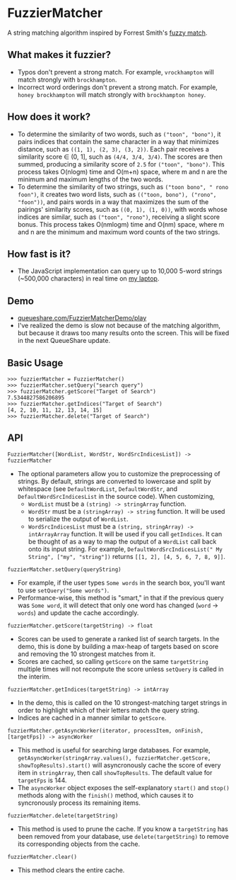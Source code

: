 # FuzzierMatcher

A string matching algorithm inspired by Forrest Smith's [fuzzy match](https://blog.forrestthewoods.com/reverse-engineering-sublime-text-s-fuzzy-match-4cffeed33fdb).

## What makes it fuzzier?

* Typos don't prevent a strong match. For example, `vrockhampton` will match strongly with `brockhampton`.
* Incorrect word orderings don't prevent a strong match. For example, `honey brockhampton` will match strongly with `brockhampton honey`.


## How does it work?

* To determine the similarity of two words, such as `("toon", "bono")`, it pairs indices that contain the same character in a way that minimizes distance, such as `((1, 1), (2, 3), (3, 2))`. Each pair receives a similarity score ∈ (0, 1], such as `(4/4, 3/4, 3/4)`. The scores are then summed, producing a similarity score of `2.5` for `("toon", "bono")`. This process takes O(nlogm) time and O(m+n) space, where m and n are the minimum and maximum lengths of the two words.
* To determine the similarity of two strings, such as `("toon bono", " rono foon")`, it creates two word lists, such as `(("toon, bono"), ("rono", "foon"))`, and pairs words in a way that maximizes the sum of the pairings' similarity scores, such as `((0, 1), (1, 0))`, with words whose indices are similar, such as `("toon", "rono")`, receiving a slight score bonus. This process takes O(nmlogm) time and O(nm) space, where m and n are the minimum and maximum word counts of the two strings.

## How fast is it?

* The JavaScript implementation can query up to 10,000 5-word strings (&#126;500,000 characters) in real time on [my laptop](https://browser.geekbench.com/macs/437).

## Demo

* [queueshare.com/FuzzierMatcherDemo/play](https://queueshare.com/FuzzierMatcherDemo/play)
* I've realized the demo is slow not because of the matching algorithm, but because it draws too many results onto the screen. This will be fixed in the next QueueShare update.

## Basic Usage

```
>>> fuzzierMatcher = FuzzierMatcher()
>>> fuzzierMatcher.setQuery("search query")
>>> fuzzierMatcher.getScore("Target of Search")
7.5344827586206895
>>> fuzzierMatcher.getIndices("Target of Search")
[4, 2, 10, 11, 12, 13, 14, 15]
>>> fuzzierMatcher.delete("Target of Search")
```

## API

`FuzzierMatcher([WordList, WordStr, WordSrcIndicesList]) -> fuzzierMatcher`

* The optional parameters allow you to customize the preprocessing of strings. By default, strings are converted to lowercase and split by whitespace (see `DefaultWordList`, `DefaultWordStr`, and `DefaultWordSrcIndicesList` in the source code). When customizing, 
    * `WordList` must be a `(string) -> stringArray` function.
    * `WordStr` must be a `(stringArray) -> string` function. It will be used to serialize the output of `WordList`.
    * `WordSrcIndicesList` must be a `(string, stringArray) -> intArrayArray` function. It will be used if you call `getIndices`. It can be thought of as a way to map the output of a `WordList` call back onto its input string. For example, `DefaultWordSrcIndicesList(" My String", ["my", "string"])` returns `[[1, 2], [4, 5, 6, 7, 8, 9]]`.

`fuzzierMatcher.setQuery(queryString)`

* For example, if the user types `Some words` in the search box, you'll want to use `setQuery("Some words")`. 
* Performance-wise, this method is "smart," in that if the previous query was `Some word`, it will detect that only one word has changed (`word` -> `words`) and update the cache accordingly.

`fuzzierMatcher.getScore(targetString) -> float`

* Scores can be used to generate a ranked list of search targets. In the demo, this is done by building a max-heap of targets based on score and removing the 10 strongest matches from it.
* Scores are cached, so calling `getScore` on the same `targetString` multiple times will not recompute the score unless `setQuery` is called in the interim.

`fuzzierMatcher.getIndices(targetString) -> intArray`

* In the demo, this is called on the 10 strongest-matching target strings in order to highlight which of their letters match the query string.
* Indices are cached in a manner similar to `getScore`.

`fuzzierMatcher.getAsyncWorker(iterator, processItem, onFinish, [targetFps]) -> asyncWorker`

* This method is useful for searching large databases. For example, `getAsyncWorker(stringArray.values(), fuzzierMatcher.getScore, showTopResults).start()` will asyncronously cache the score of every item in `stringArray`, then call `showTopResults`. The default value for `targetFps` is 144.
* The `asyncWorker` object exposes the self-explanatory `start()` and `stop()` methods along with the `finish()` method, which causes it to syncronously process its remaining items.

`fuzzierMatcher.delete(targetString)`

* This method is used to prune the cache. If you know a `targetString` has been removed from your database, use `delete(targetString)` to remove its corresponding objects from the cache.

`fuzzierMatcher.clear()`

* This method clears the entire cache.